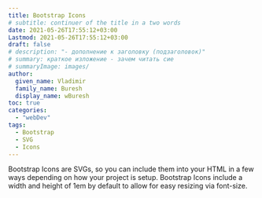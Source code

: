 ```yaml
---
title: Bootstrap Icons
# subtitle: continuer of the title in a two words
date: 2021-05-26T17:55:12+03:00
Lastmod: 2021-05-26T17:55:12+03:00
draft: false
# description: "- дополнение к заголовку (подзаголовок)"
# summary: краткое изложение - зачем читать сие
# summaryImage: images/
author:
  given_name: Vladimir
  family_name: Buresh
  display_name: wBuresh
toc: true
categories:
  - "webDev"
tags:
  - Bootstrap
  - SVG
  - Icons
---
```


Bootstrap Icons are SVGs, so you can include them into your HTML in a few ways depending on how your project is setup. Bootstrap Icons include a width and height of 1em by default to allow for easy resizing via font-size.
